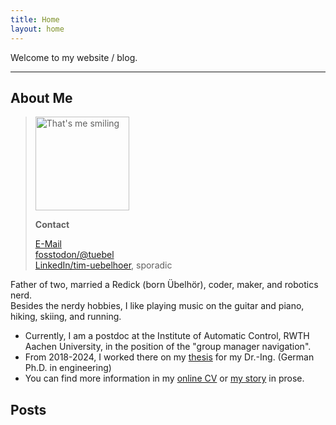 ```yaml
---
title: Home
layout: home
---
```

Welcome to my website / blog.

---

## About Me
> <img src="{{ site.baseurl }}/assets/images/tim.jpg" alt="That's me smiling" width="150"/>
>
> **Contact**
> 
> [E-Mail](mailto:mail@redick.cc)\
> [fosstodon/@tuebel](https://fosstodon.org/@tuebel)\
> [LinkedIn/tim-uebelhoer](https://www.linkedin.com/in/timredick/), sporadic

Father of two, married a Redick (born Übelhör), coder, maker, and robotics nerd.\
Besides the nerdy hobbies, I like playing music on the guitar and piano, hiking, skiing, and running.

* Currently, I am a postdoc at the Institute of Automatic Control, RWTH Aachen University, in the position of the "group manager navigation".
* From 2018-2024, I worked there on my [thesis](https://doi.org/10.18154/RWTH-2024-04533) for my Dr.-Ing. (German Ph.D. in engineering)
* You can find more information in my [online CV](https://cv.redick.cc) or [my story](/2025/01/27/my-story.html) in prose.

## Posts
